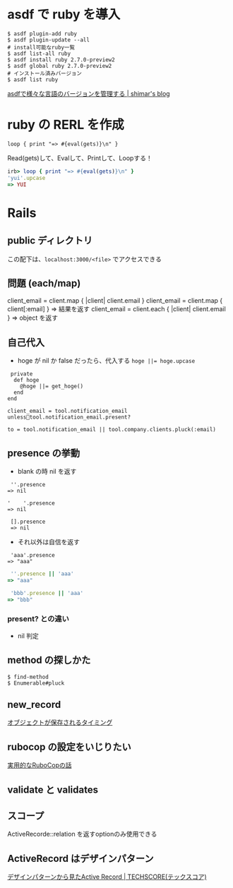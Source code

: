 # asdf で ruby を導入
```
$ asdf plugin-add ruby
$ asdf plugin-update --all
# install可能なruby一覧
$ asdf list-all ruby
$ asdf install ruby 2.7.0-preview2
$ asdf global ruby 2.7.0-preview2
# インストール済みバージョン
$ asdf list ruby
```
[asdfで様々な言語のバージョンを管理する | shimar's blog](https://blog.shimar.me/2018/10/02/asdf.html)


# ruby の RERL を作成
```
loop { print "=> #{eval(gets)}\n" }
```
Read(gets)して、Evalして、Printして、Loopする！

```ruby
irb> loop { print "=> #{eval(gets)}\n" }
'yui'.upcase
=> YUI
```

# Rails
## public ディレクトリ
この配下は、`localhost:3000/<file>` でアクセスできる


## 問題 (each/map)
client_email = client.map { |client| client.email }
client_email = client.map { client[:email] }
=> 結果を返す
client_email = client.each { |client| client.email }
=> object を返す



## 自己代入
- hoge が nil か false だったら、代入する
`hoge ||= hoge.upcase`
```
 private
  def hoge
    @hoge ||= get_hoge()
  end
end
```

    client_email = tool.notification_email unlesstool.notification_email.present?

    to = tool.notification_email || tool.company.clients.pluck(:email)

## presence の挙動
- blank の時 nil を返す
```
 ''.presence
=> nil

'    '.presence
=> nil

 [].presence
 => nil
```
- それ以外は自信を返す
```
 'aaa'.presence
=> "aaa"
```
```ruby
 ''.presence || 'aaa'
=> "aaa"

 'bbb'.presence || 'aaa'
=> "bbb"

```

### present? との違い
- nil 判定

## method の探しかた
```
$ find-method
$ Enumerable#pluck
```

## new_record
[オブジェクトが保存されるタイミング](https://railsguides.jp/association_basics.html#has-one%E9%96%A2%E9%80%A3%E4%BB%98%E3%81%91%E3%81%AE%E8%A9%B3%E7%B4%B0-%E3%82%AA%E3%83%96%E3%82%B8%E3%82%A7%E3%82%AF%E3%83%88%E3%81%8C%E4%BF%9D%E5%AD%98%E3%81%95%E3%82%8C%E3%82%8B%E3%82%BF%E3%82%A4%E3%83%9F%E3%83%B3%E3%82%B0)


## rubocop の設定をいじりたい
[実用的なRuboCopの話](http://me.pocke.me/slide-practical-rubocop/#/)

## validate と validates

## スコープ
ActiveRecorde::relation を返すoptionのみ使用できる

## ActiveRecord はデザインパターン
[デザインパターンから見たActive Record | TECHSCORE(テックスコア)](https://www.techscore.com/tech/Ruby/Rails/other/designpattern/1/)
